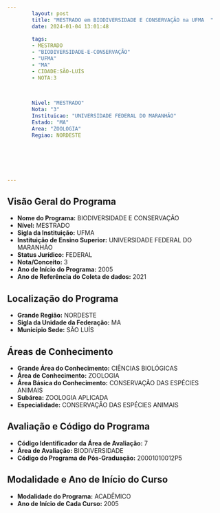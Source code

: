```yaml
---
        layout: post
        title: "MESTRADO em BIODIVERSIDADE E CONSERVAÇÃO na UFMA  "
        date: 2024-01-04 13:01:48
     
        tags:
        - MESTRADO
        - "BIODIVERSIDADE-E-CONSERVAÇÃO"
        - "UFMA"
        - "MA"
        - CIDADE:SÃO-LUÍS
        - NOTA:3
        
       

        Nivel: "MESTRADO"
        Nota: "3"
        Instituicao: "UNIVERSIDADE FEDERAL DO MARANHÃO"
        Estado: "MA"
        Area: "ZOOLOGIA"
        Regiao: NORDESTE
        
        
        
        
        
        
---
```

## Visão Geral do Programa
- **Nome do Programa:** BIODIVERSIDADE E CONSERVAÇÃO
- **Nível:** MESTRADO
- **Sigla da Instituição:** UFMA
- **Instituição de Ensino Superior:** UNIVERSIDADE FEDERAL DO MARANHÃO
- **Status Jurídico:** FEDERAL
- **Nota/Conceito:** 3
- **Ano de Início do Programa:** 2005
- **Ano de Referência do Coleta de dados:** 2021

## Localização do Programa
- **Grande Região:** NORDESTE
- **Sigla da Unidade da Federação:** MA
- **Município Sede:** SÃO LUÍS

## Áreas de Conhecimento
- **Grande Área do Conhecimento:** CIÊNCIAS BIOLÓGICAS
- **Área de Conhecimento:** ZOOLOGIA
- **Área Básica do Conhecimento:** CONSERVAÇÃO DAS ESPÉCIES ANIMAIS
- **Subárea:** ZOOLOGIA APLICADA
- **Especialidade:** CONSERVAÇÃO DAS ESPÉCIES ANIMAIS

## Avaliação e Código do Programa
- **Código Identificador da Área de Avaliação:** 7
- **Área de Avaliação:** BIODIVERSIDADE
- **Código do Programa de Pós-Graduação:** 20001010012P5


## Modalidade e Ano de Início do Curso
- **Modalidade do Programa:** ACADÊMICO
- **Ano de Início de Cada Curso:** 2005
